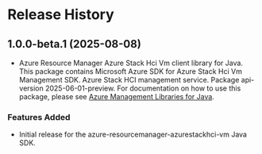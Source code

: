 # Release History

## 1.0.0-beta.1 (2025-08-08)

- Azure Resource Manager Azure Stack Hci Vm client library for Java. This package contains Microsoft Azure SDK for Azure Stack Hci Vm Management SDK. Azure Stack HCI management service. Package api-version 2025-06-01-preview. For documentation on how to use this package, please see [Azure Management Libraries for Java](https://aka.ms/azsdk/java/mgmt).
### Features Added

- Initial release for the azure-resourcemanager-azurestackhci-vm Java SDK.

